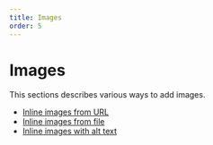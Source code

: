 ```yaml
---
title: Images
order: 5
---
```


Images
======

This sections describes various ways to add images.

* [Inline images from URL](from-url.md)
* [Inline images from file](from-file.md)
* [Inline images with alt text](with-alt-text.md)